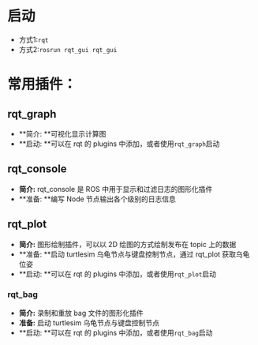 # 启动

- 方式1:`rqt`
- 方式2:`rosrun rqt_gui rqt_gui`

# 常用插件：

## rqt_graph

- **简介: **可视化显示计算图
- **启动: **可以在 rqt 的 plugins 中添加，或者使用`rqt_graph`启动

## rqt_console

- **简介:** rqt_console 是 ROS 中用于显示和过滤日志的图形化插件
- **准备: **编写 Node 节点输出各个级别的日志信息

## rqt_plot

- **简介:** 图形绘制插件，可以以 2D 绘图的方式绘制发布在 topic 上的数据
- **准备: **启动 turtlesim 乌龟节点与键盘控制节点，通过 rqt_plot 获取乌龟位姿
- **启动: **可以在 rqt 的 plugins 中添加，或者使用`rqt_plot`启动

### rqt_bag

- **简介:** 录制和重放 bag 文件的图形化插件
- **准备:** 启动 turtlesim 乌龟节点与键盘控制节点
- **启动: **可以在 rqt 的 plugins 中添加，或者使用`rqt_bag`启动